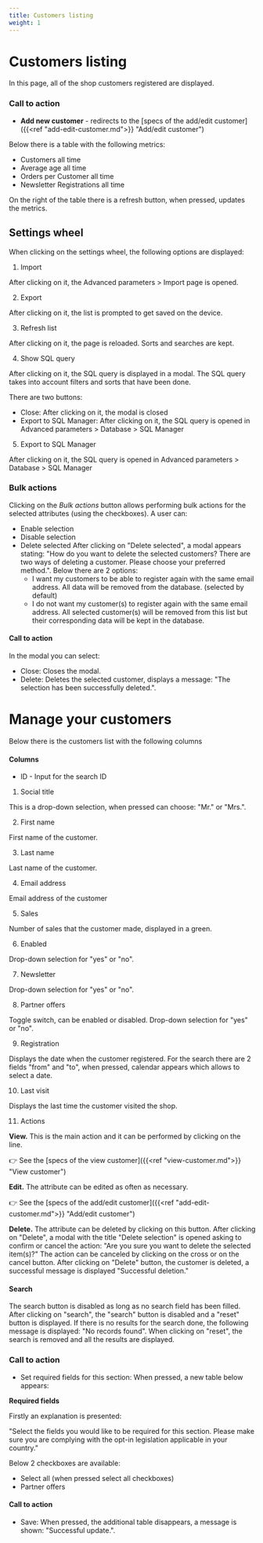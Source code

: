 ```yaml
---
title: Customers listing
weight: 1
---
```


# Customers listing

In this page, all of the shop customers registered are displayed.

### Call to action

 - **Add new customer** - redirects to the [specs of the add/edit customer]({{<ref "add-edit-customer.md">}} "Add/edit customer")

Below there is a table with the following metrics:

 - Customers all time
 - Average age all time
 - Orders per Customer all time
 - Newsletter Registrations all time

On the right of the table there is a refresh button, when pressed, updates the metrics.

## Settings wheel

When clicking on the settings wheel, the following options are displayed:

1) Import

After clicking on it, the Advanced parameters > Import page is opened.

2) Export

After clicking on it, the list is prompted to get saved on the device.

3) Refresh list

After clicking on it, the page is reloaded. Sorts and searches are kept.

4) Show SQL query

After clicking on it, the SQL query is displayed in a modal. The SQL query takes into account filters and sorts that have been done.

There are two buttons:

- Close: After clicking on it, the modal is closed
- Export to SQL Manager: After clicking on it, the SQL query is opened in Advanced parameters > Database > SQL Manager

5) Export to SQL Manager

After clicking on it, the SQL query is opened in Advanced parameters > Database > SQL Manager

### Bulk actions

Clicking on the _Bulk actions_ button allows performing bulk actions for the selected attributes (using the checkboxes). A user can:

- Enable selection
- Disable selection
- Delete selected
After clicking on "Delete selected", a modal appears stating: "How do you want to delete the selected customers? There are two ways of deleting a customer. Please choose your preferred method.". Below there are 2 options:
   - I want my customers to be able to register again with the same email address. All data will be removed from the database. (selected by default)
   - I do not want my customer(s) to register again with the same email address. All selected customer(s) will be removed from this list but their corresponding data will be kept in the database.

#### Call to action

In the modal you can select:

 - Close: Closes the modal.
 - Delete: Deletes the selected customer, displays a message: "The selection has been successfully deleted.".

# Manage your customers

Below there is the customers list with the following columns

#### Columns

 - ID - Input for the search ID

 1) Social title 
 
 This is a drop-down selection, when pressed can choose: "Mr." or "Mrs.".
 
 2) First name 
 
 First name of the customer.
 
 3) Last name 

 Last name of the customer.
 
 4) Email address 

 Email address of the customer

 5) Sales 
 
 Number of sales that the customer made, displayed in a green.

 6) Enabled
 
 Drop-down selection for "yes" or "no".

 7) Newsletter 
 
 Drop-down selection for "yes" or "no".

 8) Partner offers

 Toggle switch, can be enabled or disabled. Drop-down selection for "yes" or "no".

 9) Registration 
 
 Displays the date when the customer registered. For the search there are 2 fields "from" and "to", when pressed, calendar appears which allows to select a date.

 10) Last visit

 Displays the last time the customer visited the shop.

 11) Actions 

 **View.** This is the main action and it can be performed by clicking on the line. 

👉 See the [specs of the view customer]({{<ref "view-customer.md">}} "View customer") 

**Edit.** The attribute can be edited as often as necessary.

👉 See the [specs of the add/edit customer]({{<ref "add-edit-customer.md">}} "Add/edit customer") 

**Delete.** The attribute can be deleted by clicking on this button. After clicking on "Delete", a modal with the title "Delete selection" is opened asking to confirm or cancel the action: "Are you sure you want to delete the selected item(s)?"
The action can be canceled by clicking on the cross or on the cancel button.
After clicking on "Delete" button, the customer is deleted, a successful message is displayed "Successful deletion."

#### Search
The search button is disabled as long as no search field has been filled. After clicking on "search", the "search" button is disabled and a "reset" button is displayed. If there is no results for the search done, the following message is displayed: "No records found". When clicking on "reset", the search is removed and all the results are displayed.

### Call to action

 - Set required fields for this section: When pressed, a new table below appears:

 **Required fields**
 
Firstly an explanation is presented:

"Select the fields you would like to be required for this section.
 Please make sure you are complying with the opt-in legislation applicable in your country."

Below 2 checkboxes are available:

 - Select all (when pressed select all checkboxes)
 - Partner offers

#### Call to action

 - Save: When pressed, the additional table disappears, a message is shown: "Successful update.".
